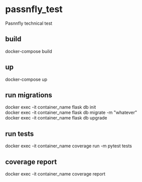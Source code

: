 # passnfly_test
Pasnnfly technical test

## build
docker-compose build

## up
docker-compose up

## run migrations 
docker exec -it container_name flask db init  
docker exec -it container_name flask db migrate -m "whatever"  
docker exec -it container_name flask db upgrade
  
## run tests
docker exec -it container_name coverage run -m pytest tests
  
## coverage report
docker exec -it container_name coverage report
